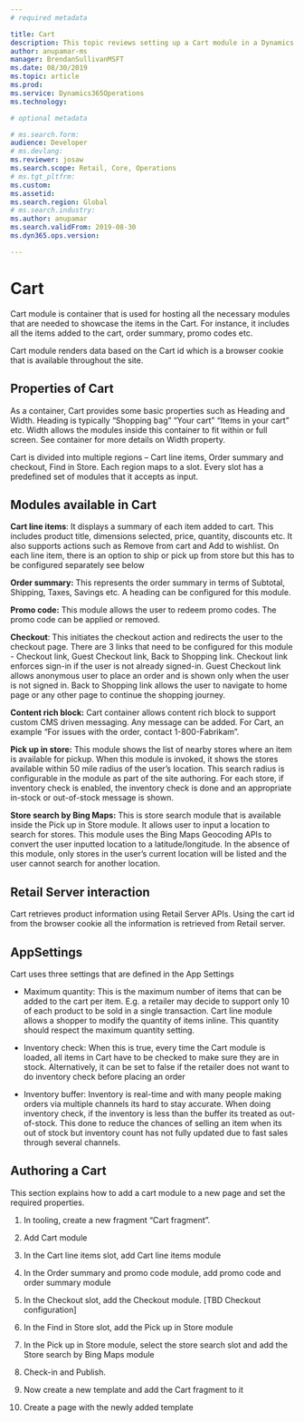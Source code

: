 ```yaml
---
# required metadata

title: Cart
description: This topic reviews setting up a Cart module in a Dynamics 365 e-Commerce page.
author: anupamar-ms
manager: BrendanSullivanMSFT
ms.date: 08/30/2019
ms.topic: article
ms.prod: 
ms.service: Dynamics365Operations
ms.technology: 

# optional metadata

# ms.search.form: 
audience: Developer
# ms.devlang: 
ms.reviewer: josaw
ms.search.scope: Retail, Core, Operations
# ms.tgt_pltfrm: 
ms.custom: 
ms.assetid: 
ms.search.region: Global
# ms.search.industry: 
ms.author: anupamar
ms.search.validFrom: 2019-08-30
ms.dyn365.ops.version: 

---
```


# Cart 

Cart module is container that is used for hosting all the necessary modules that are needed to showcase the items in the Cart. For instance, it includes all the items added to the cart, order summary, promo codes etc.  

Cart module renders data based on the Cart id which is a browser cookie that is available throughout the site. 

## Properties of Cart 

As a container, Cart provides some basic properties such as Heading and Width. Heading is typically “Shopping bag” “Your cart” “Items in your cart” etc.  Width allows the modules inside this container to fit within or full screen. See container for more details on Width property.  

Cart is divided into multiple regions – Cart line items, Order summary and checkout, Find in Store. Each region maps to a slot. Every slot has a predefined set of modules that it accepts as input.  

## Modules available in Cart 

**Cart line items**: It displays a summary of each item added to cart. This includes product title, dimensions selected, price, quantity, discounts etc. It also supports actions such as Remove from cart and Add to wishlist. On each line item, there is an option to ship or pick up from store but this has to be configured separately see below 

**Order summary:** This represents the order summary in terms of Subtotal, Shipping, Taxes, Savings etc. A heading can be configured for this module. 

**Promo code:** This module allows the user to redeem promo codes. The promo code can be applied or removed.  

**Checkout**: This initiates the checkout action and redirects the user to the checkout page. There are 3 links that need to be configured for this module - Checkout link, Guest Checkout link, Back to Shopping link. Checkout link enforces sign-in if the user is not already signed-in. Guest Checkout link allows anonymous user to place an order and is shown only when the user is not signed in. Back to Shopping link allows the user to navigate to home page or any other page to continue the shopping journey. 

**Content rich block:** Cart container allows content rich block to support custom CMS driven messaging.  Any message can be added. For Cart, an example “For issues with the order, contact 1-800-Fabrikam”.    

**Pick up in store:** This module shows the list of nearby stores where an item is available for pickup. When this module is invoked, it shows the stores available within 50 mile radius of the user’s location. This search radius is configurable in the module as part of the site authoring. For each store, if inventory check is enabled, the inventory check is done and an appropriate in-stock or out-of-stock message is shown. 

**Store search by Bing Maps:** This is store search module that is available inside the Pick up in Store module. It allows user to input a location to search for stores. This module uses the Bing Maps Geocoding APIs to convert the user inputted location to a latitude/longitude. In the absence of this module, only stores in the user’s current location will be listed and the user cannot search for another location.  

## Retail Server interaction 

Cart retrieves product information using Retail Server APIs. Using the cart id from the browser cookie all the information is retrieved from Retail server.

## AppSettings 

Cart uses three settings that are defined in the App Settings 

- Maximum quantity: This is the maximum number of items that can be added to the cart per item. E.g. a retailer may decide to support only 10 of each product to be sold in a single transaction. Cart line module allows a shopper to modify the quantity of items inline. This quantity should respect the maximum quantity setting.   
- Inventory check:  When this is true, every time the Cart module is loaded, all items in Cart have to be checked to make sure they are in stock. Alternatively, it can be set to false if the retailer does not want to do inventory check before placing an order 

- Inventory buffer: Inventory is real-time and with many people making orders via multiple channels its hard to stay accurate. When doing inventory check, if the inventory is less than the buffer its treated as out-of-stock. This done to reduce the chances of selling an item when its out of stock but inventory count has not fully updated due to fast sales through several channels.  

## Authoring a Cart 

This section explains how to add a cart module to a new page and set the required properties.  

1. In tooling, create a new fragment “Cart fragment”.  

2. Add Cart module
3. In the Cart line items slot, add Cart line items module 
4. In the Order summary and promo code module, add promo code and order summary module 

5. In the Checkout slot, add the Checkout module. [TBD Checkout configuration] 

6. In the Find in Store slot, add the Pick up in Store module 

7. In the Pick up in Store module, select the store search slot and add the Store search by Bing Maps module 

8. Check-in and Publish.  

9. Now create a new template and add the Cart fragment to it

10. Create a page with the newly added template
